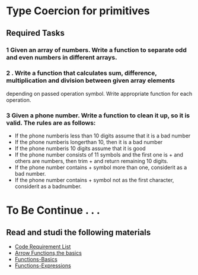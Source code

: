 # Type Coercion for primitives

## Required Tasks

### 1 Given an array of numbers. Write a function to separate odd and even numbers in different arrays.

### 2 . Write a function that calculates sum, difference, multiplication and division between given array elements

depending on passed operation symbol. Write appropriate function for each operation.

### 3 Given a phone number. Write a function to clean it up, so it is valid. The rules are as follows:

- If the phone numberis less than 10 digits assume that it is a bad number
- If the phone numberis longerthan 10, then it is a bad number
- If the phone numberis 10 digits assume that it is good
- If the phone number consists of 11 symbols and the first one is + and others are numbers, then trim +
  and return remaining 10 digits.
- If the phone number contains + symbol more than one, considerit as a bad number.
- If the phone number contains + symbol not as the first character, considerit as a badnumber.

# To Be Continue . . .

## Read and studi the following materials

- [Code Requirement List](https://docs.google.com/document/d/1ruDwdOAXNmJ1WVu5gevdJzh9nbjchpPxpOtAEBbqdrs/edit)
- [Arrow Functions,the basics](https://javascript.info/arrow-functions-basics)
- [Functions-Basics](https://javascript.info/function-basics)
- [Functions-Expressions](https://javascript.info/function-expressions)
